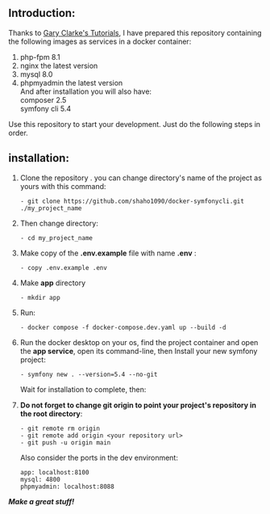 ## Introduction:

Thanks to [Gary Clarke's Tutorials](https://www.youtube.com/@GaryClarkeTech), I have prepared this repository containing the following images as services in a docker container:

1. php-fpm 8.1
2. nginx the latest version
3. mysql 8.0
4. phpmyadmin the latest version   
   And after installation you will also have:   
   composer 2.5  
   symfony cli 5.4  
   
Use this repository to start your development. Just do the following steps in order.

## installation:
1. Clone the repository
   . you can change directory's name of the project as yours with this command:
   ````
   - git clone https://github.com/shaho1090/docker-symfonycli.git ./my_project_name
   ````
2. Then change directory:
   ````
   - cd my_project_name
   ````
3. Make copy of the **.env.example** file with name **.env** :   
   ````
   - copy .env.example .env
   ````
4. Make **app** directory
   ````
   - mkdir app
   ````
5. Run:  
   ```
   - docker compose -f docker-compose.dev.yaml up --build -d
   ```
6. Run the docker desktop on your os, find the project container and open the **app service**, open its command-line, then Install your new symfony project:  
   ````
   - symfony new . --version=5.4 --no-git
   ````
   Wait for installation to complete, then:  
      
8. **Do not forget to change git origin to point your project's repository in the root directory**:
    ````
    - git remote rm origin
    - git remote add origin <your repository url>
    - git push -u origin main
    ````      
   Also consider the ports in the dev environment:
      ```
      app: localhost:8100
      mysql: 4800
      phpmyadmin: localhost:8088
      ```
**_Make a great stuff!_**
